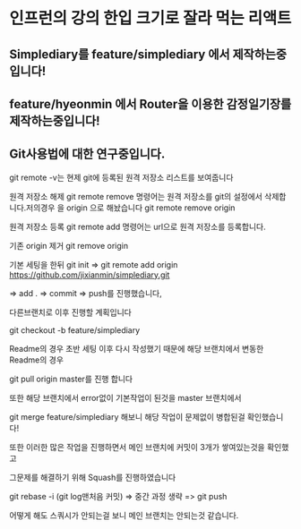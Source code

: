 # 인프런의 강의 한입 크기로 잘라 먹는 리액트

## Simplediary를 feature/simplediary 에서 제작하는중입니다!

## feature/hyeonmin 에서 Router을 이용한 감정일기장를 제작하는중입니다!

## Git사용법에 대한 연구중입니다.

git remote -v는 현제 git에 등록된 원격 저장소 리스트를 보여줍니다

원격 저장소 해제 git remote remove <name>명령어는 원격 저장소를 git의 설정에서 삭제합니다.저의경우 <name>을 origin 으로 해놨습니다 git remote remove origin

원격 저장소 등록 git remote add <name> <url>명령어는 url으로 원격 저장소를 등록합니다.

기존 origin 제거 git remove origin

기본 세팅을 한뒤 git init => git remote add origin https://github.com/jixianmin/simplediary.git

=> add . => commit => push를 진행했습니다,

다른브랜치로 이후 진행할 계획입니다

git checkout -b feature/simplediary

Readme의 경우 초반 세팅 이후 다시 작성했기 때문에 해당 브랜치에서 변동한 Readme의 경우

git pull origin master를 진행 합니다

또한 해당 브랜치에서 error없이 기본작업이 된것을 master 브랜치에서

git merge feature/simplediary 해보니 해당 작업이 문제없이 병합된걸 확인했습니다!

또한 이러한 많은 작업을 진행하면서 메인 브랜치에 커밋이 3개가 쌓여있는것을 확인했고

그문제를 해결하기 위해 Squash를 진행하였습니다

git rebase -i (git log맨처음 커밋) => 중간 과정 생략 => git push

어떻게 해도 스쿼시가 안되는걸 보니 메인 브랜치는 안되는것 같습니다.
